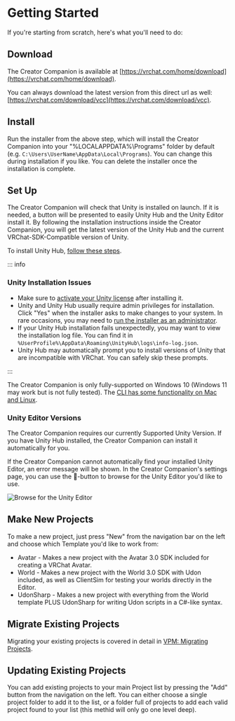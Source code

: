 # Getting Started

If you're starting from scratch, here's what you'll need to do:

## Download
The Creator Companion is available at [https://vrchat.com/home/download](https://vrchat.com/home/download). 

You can always download the latest version from this direct url as well: [https://vrchat.com/download/vcc](https://vrchat.com/download/vcc).

## Install
Run the installer from the above step, which will install the Creator Companion into your "%LOCALAPPDATA%\Programs" folder by default (e.g. `C:\Users\UserName\AppData\Local\Programs`). You can change this during installation if you like. You can delete the installer once the installation is complete.

## Set Up
The Creator Companion will check that Unity is installed on launch. If it is needed, a button will be presented to easily Unity Hub and the Unity Editor install it. By following the installation instructions inside the Creator Companion, you will get the latest version of the Unity Hub and the current VRChat-SDK-Compatible version of Unity.

To install Unity Hub, [follow these steps](https://learn.unity.com/tutorial/install-the-unity-hub-and-editor).

::: info

### Unity Installation Issues

- Make sure to [activate your Unity license](https://support.unity.com/hc/en-us/articles/211438683-How-do-I-activate-my-license-) after installing it.
- Unity and Unity Hub usually require admin privileges for installation. Click "Yes" when the installer asks to make changes to your system. In rare occasions, you may need to [run the installer as an administrator](https://www.windowscentral.com/how-run-app-administrator-windows-10). 
- If your Unity Hub installation fails unexpectedly, you may want to view the installation log file. You can find it in `%UserProfile%\AppData\Roaming\UnityHub\logs\info-log.json`.
- Unity Hub may automatically prompt you to install versions of Unity that are incompatible with VRChat. You can safely skip these prompts.

:::

The Creator Companion is only fully-supported on Windows 10 (Windows 11 may work but is not fully tested). The [CLI has some functionality on Mac and Linux](/vcc.docs.vrchat.com/vpm/cli#mac-and-linux-support).

### Unity Editor Versions
The Creator Companion requires our currently Supported Unity Version. If you have Unity Hub installed, the Creator Companion can install it automatically for you.

If the Creator Companion cannot automatically find your installed Unity Editor, an error message will be shown. In the Creator Companion's settings page, you can use the 📁-button to browse for the Unity Editor you'd like to use. 

![Browse for the Unity Editor](/vcc.docs.vrchat.com/images/browse-unity-editor.png)

## Make New Projects

To make a new project, just press "New" from the navigation bar on the left and choose which Template you'd like to work from:
* Avatar - Makes a new project with the Avatar 3.0 SDK included for creating a VRChat Avatar.
* World - Makes a new project with the World 3.0 SDK with Udon included, as well as ClientSim for testing your worlds directly in the Editor.
* UdonSharp - Makes a new project with everything from the World template PLUS UdonSharp for writing Udon scripts in a C#-like syntax.

## Migrate Existing Projects

Migrating your existing projects is covered in detail in [VPM: Migrating Projects](/vcc.docs.vrchat.com/vpm/migrating).

## Updating Existing Projects

You can add existing projects to your main Project list by pressing the "Add" button from the navigation on the left. You can either choose a single project folder to add it to the list, or a folder full of projects to add each valid project found to your list (this methid will only go one level deep).
